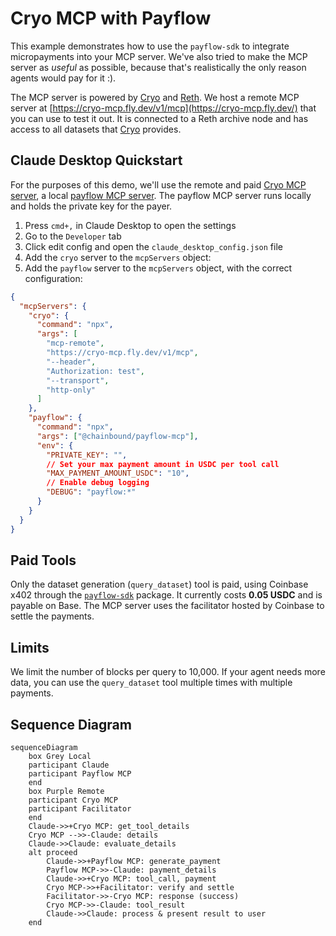 # Cryo MCP with Payflow
This example demonstrates how to use the `payflow-sdk` to integrate micropayments into your MCP server. We've also tried to make the MCP server as *useful* as possible, because that's realistically the only reason agents would pay for it :).

The MCP server is powered by [Cryo](https://github.com/paradigmxyz/cryo) and [Reth](https://github.com/paradigmxyz/reth). We host a remote MCP server at [https://cryo-mcp.fly.dev/v1/mcp](https://cryo-mcp.fly.dev/) that you can use to test it out. It is connected to a Reth archive node and has access to all datasets that [Cryo](https://github.com/paradigmxyz/cryo) provides.

## Claude Desktop Quickstart
For the purposes of this demo, we'll use the remote and paid [Cryo MCP server](https://github.com/chainbound/cryo-mcp), a local [payflow MCP server](https://github.com/chainbound/payflow/tree/main/packages/payflow-mcp). The payflow MCP server runs locally and holds the private key for the payer.

1. Press `cmd+,` in Claude Desktop to open the settings
2. Go to the `Developer` tab
3. Click edit config and open the `claude_desktop_config.json` file
4. Add the `cryo` server to the `mcpServers` object:
5. Add the `payflow` server to the `mcpServers` object, with the correct configuration:

```json
{
  "mcpServers": {
    "cryo": {
      "command": "npx",
      "args": [
        "mcp-remote",
        "https://cryo-mcp.fly.dev/v1/mcp",
        "--header",
        "Authorization: test",
        "--transport",
        "http-only"
      ]
    },
    "payflow": {
      "command": "npx",
      "args": ["@chainbound/payflow-mcp"],
      "env": {
        "PRIVATE_KEY": "",
        // Set your max payment amount in USDC per tool call
        "MAX_PAYMENT_AMOUNT_USDC": "10",
        // Enable debug logging
        "DEBUG": "payflow:*"
      }
    }
  }
}
```

## Paid Tools
Only the dataset generation (`query_dataset`) tool is paid, using Coinbase x402 through the [`payflow-sdk`](../../packages/payflow-sdk) package. It currently costs **0.05 USDC** and is payable on Base.
The MCP server uses the facilitator hosted by Coinbase to settle the payments.

## Limits
We limit the number of blocks per query to 10,000. If your agent needs more data, you can use the `query_dataset` tool multiple times with multiple payments.

## Sequence Diagram
```mermaid
sequenceDiagram
    box Grey Local
    participant Claude
    participant Payflow MCP
    end
    box Purple Remote
    participant Cryo MCP
    participant Facilitator
    end
    Claude->>+Cryo MCP: get_tool_details
    Cryo MCP -->>-Claude: details
    Claude->>Claude: evaluate_details
    alt proceed
        Claude->>+Payflow MCP: generate_payment
        Payflow MCP->>-Claude: payment_details
        Claude->>+Cryo MCP: tool_call, payment
        Cryo MCP->>+Facilitator: verify and settle
        Facilitator->>-Cryo MCP: response (success)
        Cryo MCP->>-Claude: tool_result
        Claude->>Claude: process & present result to user
    end
```